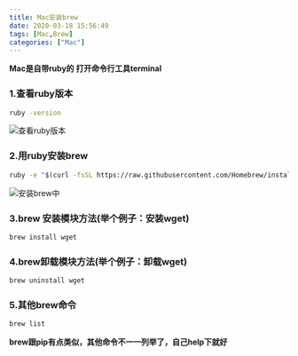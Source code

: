 ```yaml
---
title: Mac安装brew
date: 2020-03-18 15:56:49
tags: [Mac,Brew]
categories: ["Mac"]
---
```



**Mac是自带ruby的 打开命令行工具terminal**
	
### 1.查看ruby版本
```bash
ruby -version
```
![查看ruby版本](https://img-blog.csdnimg.cn/20200318153334646.png)
	
### 2.用ruby安装brew
```bash
ruby -e "$(curl -fsSL https://raw.githubusercontent.com/Homebrew/install/master/install)"
```
![安装brew中](https://img-blog.csdnimg.cn/20200318153528840.png?x-oss-process=image/watermark,type_ZmFuZ3poZW5naGVpdGk,shadow_10,text_aHR0cHM6Ly9ibG9nLmNzZG4ubmV0L2NoYW95YW5nX28=,size_16,color_FFFFFF,t_70)

### 3.brew 安装模块方法(举个例子：安装wget)
```bash
brew install wget
```
### 4.brew卸载模块方法(举个例子：卸载wget)
```bash
brew uninstall wget
```

### 5.其他brew命令
```bash
brew list
```

**brew跟pip有点类似，其他命令不一一列举了，自己help下就好**
